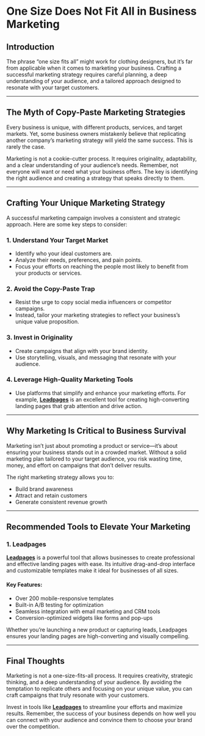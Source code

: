 # One Size Does Not Fit All in Business Marketing

## Introduction

The phrase “one size fits all” might work for clothing designers, but it’s far from applicable when it comes to marketing your business. Crafting a successful marketing strategy requires careful planning, a deep understanding of your audience, and a tailored approach designed to resonate with your target customers.

---

## The Myth of Copy-Paste Marketing Strategies

Every business is unique, with different products, services, and target markets. Yet, some business owners mistakenly believe that replicating another company’s marketing strategy will yield the same success. This is rarely the case.

Marketing is not a cookie-cutter process. It requires originality, adaptability, and a clear understanding of your audience’s needs. Remember, not everyone will want or need what your business offers. The key is identifying the right audience and creating a strategy that speaks directly to them.

---

## Crafting Your Unique Marketing Strategy

A successful marketing campaign involves a consistent and strategic approach. Here are some key steps to consider:

### 1. **Understand Your Target Market**
   - Identify who your ideal customers are.
   - Analyze their needs, preferences, and pain points.
   - Focus your efforts on reaching the people most likely to benefit from your products or services.

### 2. **Avoid the Copy-Paste Trap**
   - Resist the urge to copy social media influencers or competitor campaigns.
   - Instead, tailor your marketing strategies to reflect your business’s unique value proposition.

### 3. **Invest in Originality**
   - Create campaigns that align with your brand identity.
   - Use storytelling, visuals, and messaging that resonate with your audience.

### 4. **Leverage High-Quality Marketing Tools**
   - Use platforms that simplify and enhance your marketing efforts. For example, [**Leadpages**](https://bit.ly/LEadPages) is an excellent tool for creating high-converting landing pages that grab attention and drive action.

---

## Why Marketing Is Critical to Business Survival

Marketing isn’t just about promoting a product or service—it’s about ensuring your business stands out in a crowded market. Without a solid marketing plan tailored to your target audience, you risk wasting time, money, and effort on campaigns that don’t deliver results.

The right marketing strategy allows you to:
- Build brand awareness
- Attract and retain customers
- Generate consistent revenue growth

---

## Recommended Tools to Elevate Your Marketing

### **1. Leadpages**
[**Leadpages**](https://bit.ly/LEadPages) is a powerful tool that allows businesses to create professional and effective landing pages with ease. Its intuitive drag-and-drop interface and customizable templates make it ideal for businesses of all sizes.

#### Key Features:
- Over 200 mobile-responsive templates
- Built-in A/B testing for optimization
- Seamless integration with email marketing and CRM tools
- Conversion-optimized widgets like forms and pop-ups

Whether you’re launching a new product or capturing leads, Leadpages ensures your landing pages are high-converting and visually compelling.

---

## Final Thoughts

Marketing is not a one-size-fits-all process. It requires creativity, strategic thinking, and a deep understanding of your audience. By avoiding the temptation to replicate others and focusing on your unique value, you can craft campaigns that truly resonate with your customers.

Invest in tools like [**Leadpages**](https://bit.ly/LEadPages) to streamline your efforts and maximize results. Remember, the success of your business depends on how well you can connect with your audience and convince them to choose your brand over the competition.
